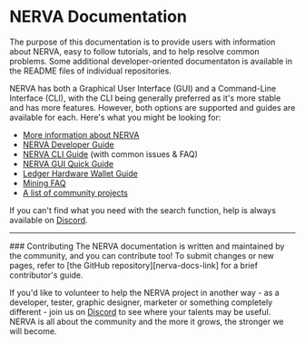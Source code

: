 # NERVA Documentation
The purpose of this documentation is to provide users with information about NERVA, easy to follow tutorials, and to help resolve common problems. Some additional developer-oriented documentaton is available in the README files of individual repositories.

NERVA has both a Graphical User Interface (GUI) and a Command-Line Interface (CLI), with the CLI being generally preferred as it's more stable and has more features. However, both options are supported and guides are available for each. Here's what you might be looking for:

* [More information about NERVA](about/)
* [NERVA Developer Guide](guides/develop/)
* [NERVA CLI Guide](guides/cli/) (with common issues & FAQ)
* [NERVA GUI Quick Guide](guides/gui/)
* [Ledger Hardware Wallet Guide](guides/ledger/)
* [Mining FAQ](guides/mining/)
* [A list of community projects](projects/)

If you can't find what you need with the search function, help is always available on [Discord][nerva-discord-link].

<hr>
### Contributing
The NERVA documentation is written and maintained by the community, and you can contribute too! To submit changes or new pages, refer to [the GitHub repository][nerva-docs-link] for a brief contributor's guide.

If you'd like to volunteer to help the NERVA project in another way - as a developer, tester, graphic designer, marketer or something completely different - join us on [Discord][nerva-discord-link] to see where your talents may be useful. NERVA is all about the community and the more it grows, the stronger we will become.




<!--Reference links -->
[nerva-discord-link]: https://discord.gg/jsdbEns
[nerva-docs-link]: https://github.com/nerva-project/nerva-docs